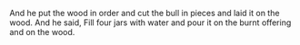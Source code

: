 And he put the wood in order and cut the bull in pieces and laid it on the wood. And he said, Fill four jars with water and pour it on the burnt offering and on the wood.

